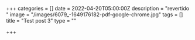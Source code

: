 +++
categories = []
date = 2022-04-20T05:00:00Z
description = "revertido "
image = "/images/6079_-1649176182-pdf-google-chrome.jpg"
tags = []
title = "Test post 3"
type = ""

+++
